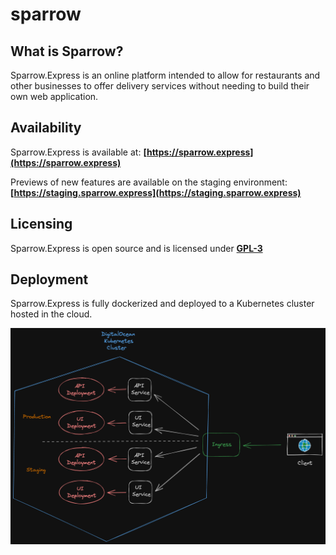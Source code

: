# sparrow
## What is Sparrow?
Sparrow.Express is an online platform intended to allow for restaurants and other businesses to offer delivery services without needing to build their own web application.

## Availability
Sparrow.Express is available at: **[https://sparrow.express](https://sparrow.express)**

Previews of new features are available on the staging environment: **[https://staging.sparrow.express](https://staging.sparrow.express)** 

## Licensing
Sparrow.Express is open source and is licensed under **[GPL-3](https://github.com/jonathan-lee-devel/sparrow.express/blob/main/LICENSE)**

## Deployment
Sparrow.Express is fully dockerized and deployed to a Kubernetes cluster hosted in the cloud.

![Architecture Diagram](https://github.com/jonathan-lee-devel/sparrow/blob/main/sparrow-express-arch.png?raw=true)
